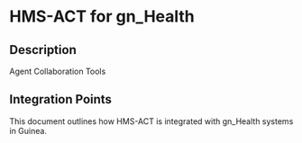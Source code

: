 # HMS-ACT for gn_Health

## Description

Agent Collaboration Tools

## Integration Points

This document outlines how HMS-ACT is integrated with gn_Health systems in Guinea.
